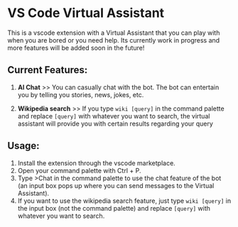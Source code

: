 # VS Code Virtual Assistant
This is a vscode extension with a Virtual Assistant that you can play with when you are bored or you need help. Its currently work in progress and more features will be added soon in the future!

## Current Features:
  1. **AI Chat** >>
    You can casually chat with the bot. The bot can entertain you by telling you stories, news, jokes, etc.
    
  2. **Wikipedia search** >> 
    If you type `wiki [query]` in the command palette and replace `[query]` with whatever you want to search, the virtual assistant will provide you with certain results regarding your query

## Usage:
  1. Install the extension through the vscode marketplace.
  2. Open your command palette with Ctrl + P.
  3. Type >Chat in the command palette to use the chat feature of the bot (an input box pops up where you can send messages to the Virtual Assistant).
  4. If you want to use the wikipedia search feature, just type `wiki [query]` in the input box (not the command palette) and replace `[query]` with whatever you want to search.
 
